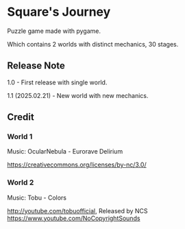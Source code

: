 # Square's Journey
Puzzle game made with pygame. 

Which contains 2 worlds with distinct mechanics, 30 stages.

## Release Note
1.0 - First release with single world.

1.1 (2025.02.21) - New world with new mechanics.

## Credit
### World 1
Music: OcularNebula - Eurorave Delirium

https://creativecommons.org/licenses/by-nc/3.0/

### World 2
Music: Tobu - Colors 

http://youtube.com/tobuofficial, Released by NCS https://www.youtube.com/NoCopyrightSounds
